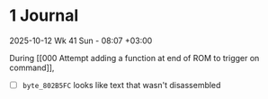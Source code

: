 
# 1 Journal

2025-10-12 Wk 41 Sun - 08:07 +03:00

During [[000 Attempt adding a function at end of ROM to trigger on command]],

- [ ] `byte_802B5FC` looks like text that wasn't disassembled
